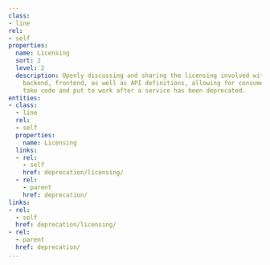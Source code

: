 ```yaml
---
class:
- line
rel:
- self
properties:
  name: Licensing
  sort: 2
  level: 2
  description: Openly discussing and sharing the licensing involved with deprecated
    backend, frontend, as well as API definitions, allowing for consumers to potential
    take code and put to work after a service has been deprecated.
entities:
- class:
  - line
  rel:
  - self
  properties:
    name: Licensing
  links:
  - rel:
    - self
    href: deprecation/licensing/
  - rel:
    - parent
    href: deprecation/
links:
- rel:
  - self
  href: deprecation/licensing/
- rel:
  - parent
  href: deprecation/
...
```

